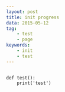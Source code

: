 ```yaml
---
layout: post
title: init progress 
data: 2015-05-12
tag:
    - test
    - page
keywords:
    - init
    - test
---
```




<script src="https://gist.github.com/chenyanclyz/f0b6c17e59ceb3fed279.js"></script>

<pre><code>
def test():
    print('test')
</code></pre>
